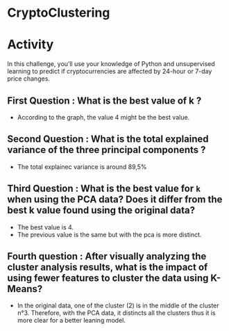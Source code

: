 # CryptoClustering

# Activity
In this challenge, you’ll use your knowledge of Python and unsupervised learning to predict if cryptocurrencies are affected by 24-hour or 7-day price changes.

## First Question : What is the best value of k ?
- According to the graph, the value 4 might be the best value.

## Second Question : What is the total explained variance of the three principal components ?
- The total explainec variance is around 89,5%

## Third Question : What is the best value for `k` when using the PCA data?  Does it differ from the best k value found using the original data?
- The best value is 4.
- The previous value is the same but with the pca is more distinct.

## Fourth question : After visually analyzing the cluster analysis results, what is the impact of using fewer features to cluster the data using K-Means?
- In the original data, one of the cluster (2) is in the middle of the cluster n°3. Therefore, with the PCA data, it distincts all the clusters thus it is more clear for a better leaning model.





